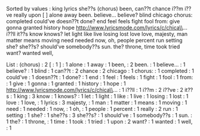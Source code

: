 Sorted by values :
king lyrics she??s (chorus) been, can??t chance i??m i??ve really upon [ ] alone away been. believe... believe? blind chicago chorus: completed could've doesn??t done? end feel feels fight fool from: give gonna granted history hope http://www.lyricsmode.com/lyrics/c/chica\\... i??ll it??s know knows? let light like live losing lost love love, majesty, man matter means moving need needed now, oh, people percent run setting she? she??s? should've somebody??s sun. the? throne, time took tried want? wanted well, 

List :
(chorus) : 2
[ : 1
] : 1
alone : 1
away : 1
been, : 2
been. : 1
believe... : 1
believe? : 1
blind : 1
can??t : 2
chance : 2
chicago : 1
chorus: : 1
completed : 1
could've : 1
doesn??t : 1
done? : 1
end : 1
feel : 1
feels : 1
fight : 1
fool : 1
from: : 1
give : 1
gonna : 1
granted : 1
history : 1
hope : 1
http://www.lyricsmode.com/lyrics/c/chica\\... : 1
i??ll : 1
i??m : 2
i??ve : 2
it??s : 1
king : 3
know : 1
knows? : 1
let : 1
light : 1
like : 1
live : 1
losing : 1
lost : 1
love : 1
love, : 1
lyrics : 3
majesty, : 1
man : 1
matter : 1
means : 1
moving : 1
need : 1
needed : 1
now, : 1
oh, : 1
people : 1
percent : 1
really : 2
run : 1
setting : 1
she? : 1
she??s : 3
she??s? : 1
should've : 1
somebody??s : 1
sun. : 1
the? : 1
throne, : 1
time : 1
took : 1
tried : 1
upon : 2
want? : 1
wanted : 1
well, : 1
